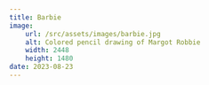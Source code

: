 ```yaml
---
title: Barbie
image:
    url: /src/assets/images/barbie.jpg
    alt: Colored pencil drawing of Margot Robbie
    width: 2448
    height: 1480
date: 2023-08-23
---
```

